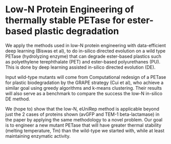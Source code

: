 # Low-N Protein Engineering of thermally stable PETase for ester-based plastic degradation

We apply the methods used in low-N protein engineering with data-efficient deep learning (Biswas et al), to do in-silico directed evolution on a wild type PETase (hydrolyzing enzyme) that can degrade ester-based plastics such as polyethylene terephthalate (PET) and ester-based polyurethanes (PU). This is done by deep learning assisted in-silico directed evolution (DE).

Input wild-type mutants will come from Computational redesign of a PETase for plastic biodegradation by the GRAPE strategy (Cui et al), who achieve a similar goal using greedy algorithms and k-means clustering. Their results will also serve as a benchmark to compare the success the low-N in-silico DE method.

We (hope to) show that the low-N, eUniRep method is applicable beyond just the 2 cases of proteins shown (avGFP and TEM-1 beta-lactamase) in the paper by applying the same methodology to a novel problem. Our goal is to engineer a new mutant PETase that will have greater thermal stability (melting temperature, Tm) than the wild-type we started with, while at least maintaining enzymatic activity.

